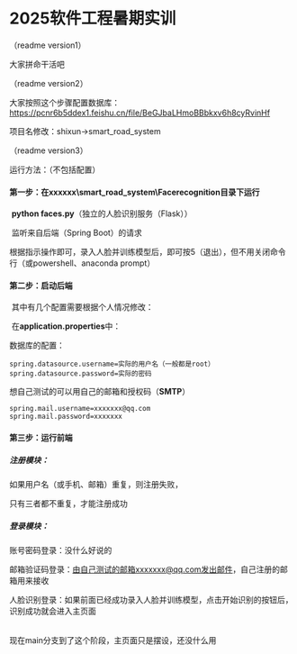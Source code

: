 # 2025软件工程暑期实训
（readme version1）

大家拼命干活吧



（readme version2）

大家按照这个步骤配置数据库：https://pcnr6b5ddex1.feishu.cn/file/BeGJbaLHmoBBbkxv6h8cyRvinHf

项目名修改：shixun->smart_road_system


（readme version3）

运行方法：（不包括配置）

#### 第一步：在xxxxxx\smart_road_system\Facerecognition目录下运行

​               **python faces.py**（独立的人脸识别服务（Flask））

​                监听来自后端（Spring Boot）的请求

​                根据指示操作即可，录入人脸并训练模型后，即可按5（退出），但不用关闭命令行（或powershell、anaconda prompt）



#### 第二步：启动后端

​                其中有几个配置需要根据个人情况修改：

​                在**application.properties**中：

数据库的配置：

```
spring.datasource.username=实际的用户名（一般都是root）
spring.datasource.password=实际的密码
```

想自己测试的可以用自己的邮箱和授权码（**SMTP**）

```
spring.mail.username=xxxxxxx@qq.com
spring.mail.password=xxxxxxx
```



#### 第三步：运行前端

##### 注册模块：

如果用户名（或手机、邮箱）重复，则注册失败，

只有三者都不重复，才能注册成功



##### 登录模块：

账号密码登录：没什么好说的

邮箱验证码登录：由自己测试的邮箱xxxxxxx@qq.com发出邮件，自己注册的邮箱用来接收

人脸识别登录：如果前面已经成功录入人脸并训练模型，点击开始识别的按钮后，识别成功就会进入主页面

###### 

现在main分支到了这个阶段，主页面只是摆设，还没什么用









```

```
